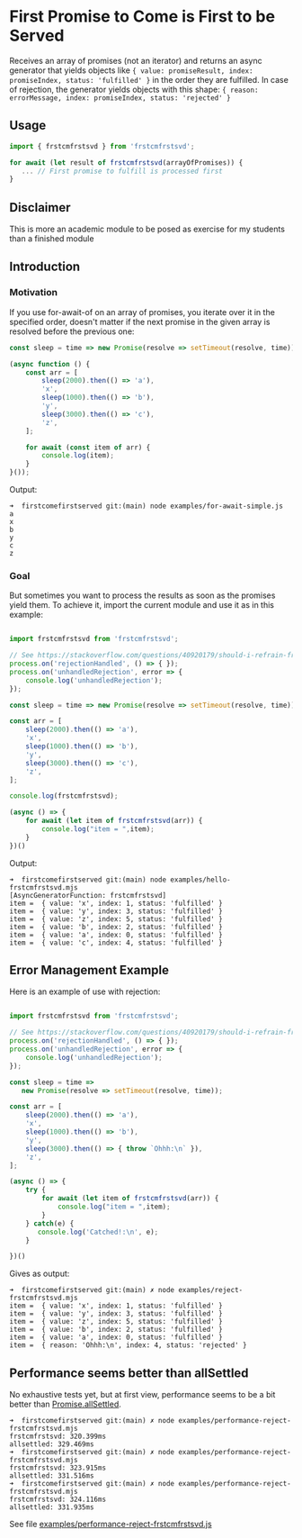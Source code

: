 # First Promise to Come is First to be Served

Receives an array of promises (not an iterator) and returns an async generator that yields objects like  `{ value: promiseResult, index: promiseIndex, status: 'fulfilled' }` in the order they are fulfilled. In case of rejection, the generator yields objects with this shape: `{ reason: errorMessage, index: promiseIndex, status: 'rejected' }`

## Usage

```js
import { frstcmfrstsvd } from 'frstcmfrstsvd';

for await (let result of frstcmfrstsvd(arrayOfPromises)) {
   ... // First promise to fulfill is processed first 
}
```

## Disclaimer 

This is more an academic module to be posed as exercise for my students than a 
finished module

## Introduction

### Motivation

If you use for-await-of on an array of promises, you iterate over it in the specified order, doesn't matter if the next promise in the given array is resolved before the previous one:

```javascript
const sleep = time => new Promise(resolve => setTimeout(resolve, time));

(async function () {
    const arr = [
        sleep(2000).then(() => 'a'),
        'x',
        sleep(1000).then(() => 'b'),
        'y',
        sleep(3000).then(() => 'c'),
        'z',
    ];

    for await (const item of arr) {
        console.log(item);
    }
}());
```

Output:

```
➜  firstcomefirstserved git:(main) node examples/for-await-simple.js 
a
x
b
y
c
z
```

### Goal

But sometimes you want to process the results as soon as the promises yield them. To achieve it, import the current module and use it as in this example:

```javascript

import frstcmfrstsvd from 'frstcmfrstsvd';

// See https://stackoverflow.com/questions/40920179/should-i-refrain-from-handling-promise-rejection-asynchronously
process.on('rejectionHandled', () => { });
process.on('unhandledRejection', error => {
    console.log('unhandledRejection');
});

const sleep = time => new Promise(resolve => setTimeout(resolve, time));

const arr = [
    sleep(2000).then(() => 'a'),
    'x',
    sleep(1000).then(() => 'b'),
    'y',
    sleep(3000).then(() => 'c'),
    'z',
];

console.log(frstcmfrstsvd);

(async () => {
    for await (let item of frstcmfrstsvd(arr)) {
        console.log("item = ",item);
    }
})()
```

Output:

```
➜  firstcomefirstserved git:(main) node examples/hello-frstcmfrstsvd.mjs 
[AsyncGeneratorFunction: frstcmfrstsvd]
item =  { value: 'x', index: 1, status: 'fulfilled' }
item =  { value: 'y', index: 3, status: 'fulfilled' }
item =  { value: 'z', index: 5, status: 'fulfilled' }
item =  { value: 'b', index: 2, status: 'fulfilled' }
item =  { value: 'a', index: 0, status: 'fulfilled' }
item =  { value: 'c', index: 4, status: 'fulfilled' }
```

## Error Management Example

Here is an example of use with rejection:

```js

import frstcmfrstsvd from 'frstcmfrstsvd';

// See https://stackoverflow.com/questions/40920179/should-i-refrain-from-handling-promise-rejection-asynchronously
process.on('rejectionHandled', () => { });
process.on('unhandledRejection', error => {
    console.log('unhandledRejection');
});

const sleep = time => 
   new Promise(resolve => setTimeout(resolve, time));

const arr = [
    sleep(2000).then(() => 'a'),
    'x',
    sleep(1000).then(() => 'b'),
    'y',
    sleep(3000).then(() => { throw `Ohhh:\n` }),
    'z',
];

(async () => {
    try {
        for await (let item of frstcmfrstsvd(arr)) {
            console.log("item = ",item);
        }
    } catch(e) {
       console.log('Catched!:\n', e);
    }

})()
```

Gives as output:

```
➜  firstcomefirstserved git:(main) ✗ node examples/reject-frstcmfrstsvd.mjs 
item =  { value: 'x', index: 1, status: 'fulfilled' }
item =  { value: 'y', index: 3, status: 'fulfilled' }
item =  { value: 'z', index: 5, status: 'fulfilled' }
item =  { value: 'b', index: 2, status: 'fulfilled' }
item =  { value: 'a', index: 0, status: 'fulfilled' }
item =  { reason: 'Ohhh:\n', index: 4, status: 'rejected' }
```

 ## Performance seems better than allSettled

 No exhaustive tests yet, but at first view, performance seems to be a bit better than  [Promise.allSettled](https://developer.mozilla.org/en-US/docs/Web/JavaScript/Reference/Global_Objects/Promise/allSettled). 

 ```
 ➜  firstcomefirstserved git:(main) ✗ node examples/performance-reject-frstcmfrstsvd.mjs
frstcmfrstsvd: 320.399ms
allsettled: 329.469ms
➜  firstcomefirstserved git:(main) ✗ node examples/performance-reject-frstcmfrstsvd.mjs
frstcmfrstsvd: 323.915ms
allsettled: 331.516ms
➜  firstcomefirstserved git:(main) ✗ node examples/performance-reject-frstcmfrstsvd.mjs
frstcmfrstsvd: 324.116ms
allsettled: 331.935ms
```

See file [examples/performance-reject-frstcmfrstsvd.js](examples/performance-reject-frstcmfrstsvd.js)